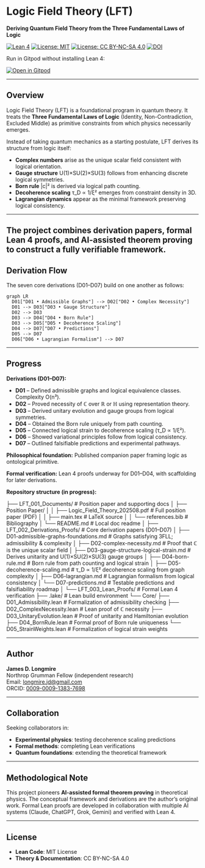﻿# Logic Field Theory (LFT)

**Deriving Quantum Field Theory from the Three Fundamental Laws of Logic**

[![Lean 4](https://img.shields.io/badge/Lean-4.21.0-blue)](https://github.com/leanprover/lean4)
[![License: MIT](https://img.shields.io/badge/Code-MIT-green.svg)](LICENSE)
[![License: CC BY-NC-SA 4.0](https://img.shields.io/badge/Theory-CC%20BY--NC--SA%204.0-lightgrey.svg)](LICENSE)
[![DOI](https://zenodo.org/badge/DOI/10.5281/zenodo.16884443.svg)](https://doi.org/10.5281/zenodo.16884443)

Run in Gitpod without installing Lean 4:

[![Open in Gitpod](https://gitpod.io/button/open-in-gitpod.svg)](https://gitpod.io/#https://github.com/jdlongmire/Logic_Field_Theory_202508)

---

## Overview

Logic Field Theory (LFT) is a foundational program in quantum theory. It treats the **Three Fundamental Laws of Logic** (Identity, Non-Contradiction, Excluded Middle) as primitive constraints from which physics necessarily emerges.  

Instead of taking quantum mechanics as a starting postulate, LFT derives its structure from logic itself:

- **Complex numbers** arise as the unique scalar field consistent with logical orientation.  
- **Gauge structure** U(1)×SU(2)×SU(3) follows from enhancing discrete logical symmetries.  
- **Born rule** |c|² is derived via logical path counting.  
- **Decoherence scaling** τ_D ∝ 1/ξ² emerges from constraint density in 3D.  
- **Lagrangian dynamics** appear as the minimal framework preserving logical consistency.  
---
The project combines **derivation papers**, **formal Lean 4 proofs**, and **AI-assisted theorem proving** to construct a fully verifiable framework.
---
## Derivation Flow

The seven core derivations (D01–D07) build on one another as follows:

```mermaid
graph LR
  D01["D01 • Admissible Graphs"] --> D02["D02 • Complex Necessity"]
  D01 --> D03["D03 • Gauge Structure"]
  D02 --> D03
  D03 --> D04["D04 • Born Rule"]
  D03 --> D05["D05 • Decoherence Scaling"]
  D04 --> D07["D07 • Predictions"]
  D05 --> D07
  D06["D06 • Lagrangian Formalism"] --> D07
```
---

## Progress

**Derivations (D01–D07):**
- **D01** – Defined admissible graphs and logical equivalence classes. Complexity O(n³).  
- **D02** – Proved necessity of ℂ over ℝ or ℍ using representation theory.  
- **D03** – Derived unitary evolution and gauge groups from logical symmetries.  
- **D04** – Obtained the Born rule uniquely from path counting.  
- **D05** – Connected logical strain to decoherence scaling (τ_D ∝ 1/ξ²).  
- **D06** – Showed variational principles follow from logical consistency.  
- **D07** – Outlined falsifiable predictions and experimental pathways.  

**Philosophical foundation:** Published companion paper framing logic as ontological primitive.  

**Formal verification:** Lean 4 proofs underway for D01–D04, with scaffolding for later derivations.  

**Repository structure (in progress):**

├── LFT_001_Documents/ # Position paper and supporting docs
│ ├── Position Paper/
│ │ ├── Logic_Field_Theory_202508.pdf # Full position paper (PDF)
│ │ ├── main.tex # LaTeX source
│ │ └── references.bib # Bibliography
│ └── README.md # Local doc readme
│
├── LFT_002_Derivations_Proofs/ # Core derivation papers (D01–D07)
│ ├── D01-admissible-graphs-foundations.md # Graphs satisfying 3FLL; admissibility & complexity
│ ├── D02-complex-necessity.md # Proof that ℂ is the unique scalar field
│ ├── D03-gauge-structure-logical-strain.md # Derives unitarity and U(1)×SU(2)×SU(3) gauge groups
│ ├── D04-born-rule.md # Born rule from path counting and logical strain
│ ├── D05-decoherence-scaling.md # τ_D ∝ 1/ξ² decoherence scaling from graph complexity
│ ├── D06-lagrangian.md # Lagrangian formalism from logical consistency
│ └── D07-predictions.md # Testable predictions and falsifiability roadmap
│
└── LFT_003_Lean_Proofs/ # Formal Lean 4 verification
├── .lake/ # Lean build environment
└── Core/
├── D01_Admissibility.lean # Formalization of admissibility checking
├── D02_ComplexNecessity.lean # Lean proof of ℂ necessity
├── D03_UnitaryEvolution.lean # Proof of unitarity and Hamiltonian evolution
├── D04_BornRule.lean # Formal proof of Born rule uniqueness
└── D05_StrainWeights.lean # Formalization of logical strain weights

---

## Author

**James D. Longmire**  
Northrop Grumman Fellow (independent research)  
Email: longmire.jd@gmail.com  
ORCID: [0009-0009-1383-7698](https://orcid.org/0009-0009-1383-7698)

---

## Collaboration

Seeking collaborators in:
- **Experimental physics**: testing decoherence scaling predictions  
- **Formal methods**: completing Lean verifications  
- **Quantum foundations**: extending the theoretical framework  

---

## Methodological Note

This project pioneers **AI-assisted formal theorem proving** in theoretical physics. The conceptual framework and derivations are the author’s original work. Formal Lean proofs are developed in collaboration with multiple AI systems (Claude, ChatGPT, Grok, Gemini) and verified with Lean 4.

---

## License

- **Lean Code**: MIT License  
- **Theory & Documentation**: CC BY-NC-SA 4.0
